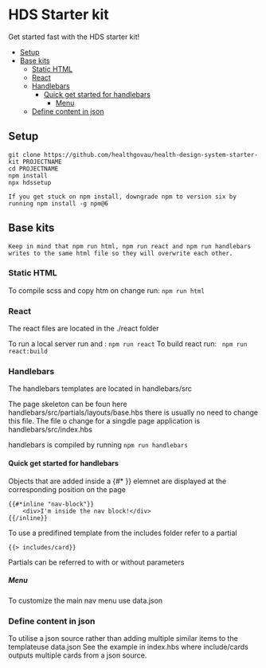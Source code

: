 # HDS Starter kit

Get started fast with the HDS starter kit!

 * [Setup](#setup)
 * [Base kits](#base-kits)
   + [Static HTML](#static-html)
   + [React](#react)
   + [Handlebars](#handlebars)
     - [Quick get started for handlebars](#quick-get-started-for-handlebars)
       * [Menu](#menu)
   + [Define content in json](#define-content-in-json)

## Setup

    git clone https://github.com/healthgovau/health-design-system-starter-kit PROJECTNAME
    cd PROJECTNAME
    npm install
    npx hdssetup

    If you get stuck on npm install, downgrade npm to version six by running npm install -g npm@6

## Base kits

    Keep in mind that npm run html, npm run react and npm run handlebars writes to the same html file so they will overwrite each other.

### Static HTML
    
To compile scss and copy htm on change run: `npm run html`

### React
The react files are located in the ./react folder

To run a local server run and :  `npm run react`
To build react run:        ` npm run react:build`

### Handlebars

The handlebars templates are located in handlebars/src

The page skeleton can be foun here handlebars/src/partials/layouts/base.hbs there is usually no need to change this file.
The file o change for a singdle page application is handlebars/src/index.hbs

handlebars is compiled by running `npm run handlebars`

#### Quick get started for handlebars

Objects that are added inside a {#* }} elemnet are displayed at the corresponding position on the page

    {{#*inline "nav-block"}}
        <div>I'm inside the nav block!</div>
    {{/inline}}

To use a predifined template from the includes folder refer to a partial

    {{> includes/card}}

Partials can be referred to with or without parameters

##### Menu

To customize the main nav menu use data.json

### Define content in json

To utilise a json source rather than adding multiple similar items to the templateuse data.json
See the example in index.hbs where include/cards outputs multiple cards from a json source.

    

    
